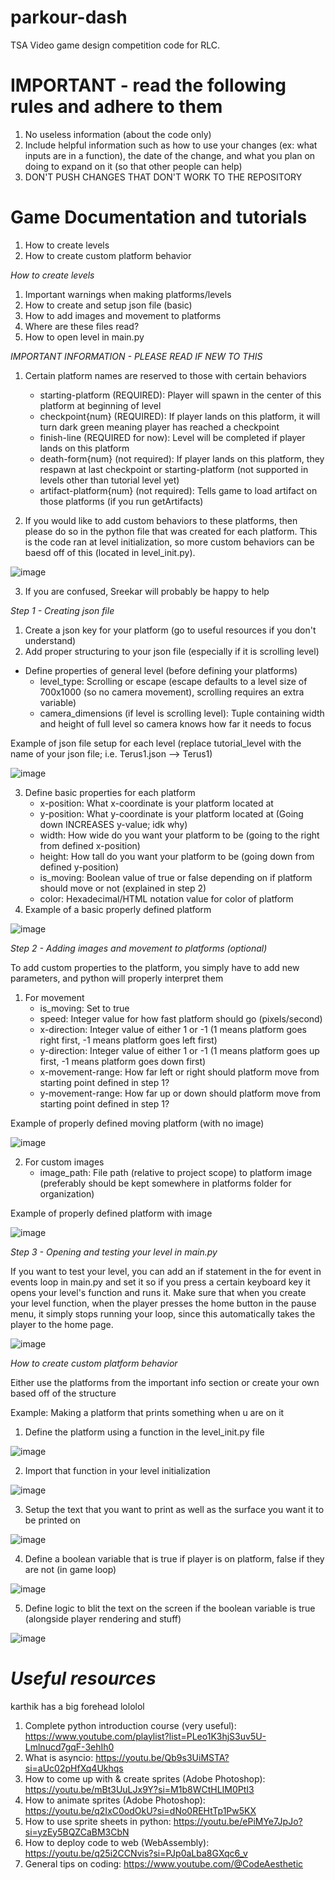 # parkour-dash
TSA Video game design competition code for RLC.

# IMPORTANT - read the following rules and adhere to them

1) No useless information (about the code only)
2) Include helpful information such as how to use your changes (ex: what inputs are in a function), the date of the change, and what you plan on doing to expand on it (so that other people can help)
3) DON'T PUSH CHANGES THAT DON'T WORK TO THE REPOSITORY

# Game Documentation and tutorials

1) How to create levels
2) How to create custom platform behavior

*How to create levels*

1) Important warnings when making platforms/levels
2) How to create and setup json file (basic)
3) How to add images and movement to platforms
4) Where are these files read?
5) How to open level in main.py

*IMPORTANT INFORMATION - PLEASE READ IF NEW TO THIS*

1) Certain platform names are reserved to those with certain behaviors
    - starting-platform (REQUIRED): Player will spawn in the center of this platform at beginning of level
    - checkpoint{num} (REQUIRED): If player lands on this platform, it will turn dark green meaning player has reached a checkpoint
    - finish-line (REQUIRED for now): Level will be completed if player lands on this platform
    - death-form{num} (not required): If player lands on this platform, they respawn at last checkpoint or starting-platform (not supported in levels other than tutorial level yet)
    - artifact-platform{num} (not required): Tells game to load artifact on those platforms (if you run getArtifacts)

2) If you would like to add custom behaviors to these platforms, then please do so in the python file that was created for each platform. This is the code ran at level initialization, so more custom behaviors can be baesd off of this (located in level_init.py).
 
![image](https://github.com/user-attachments/assets/e7f63945-6c23-4f44-8024-241736217825)

3) If you are confused, Sreekar will probably be happy to help



*Step 1 - Creating json file*

1) Create a json key for your platform (go to useful resources if you don't understand)
2) Add proper structuring to your json file (especially if it is scrolling level)
  - Define properties of general level (before defining your platforms)
    - level_type: Scrolling or escape (escape defaults to a level size of 700x1000 (so no camera movement), scrolling requires an extra variable)
    - camera_dimensions (if level is scrolling level): Tuple containing width and height of full level so camera knows how far it needs to focus

Example of json file setup for each level (replace tutorial_level with the name of your json file; i.e. Terus1.json --> Terus1)

![image](https://github.com/user-attachments/assets/798adc0c-95c5-40e4-adce-4e3df168cd93)

3) Define basic properties for each platform
    - x-position: What x-coordinate is your platform located at
    - y-position: What y-coordinate is your platform located at (Going down INCREASES y-value; idk why)
    - width: How wide do you want your platform to be (going to the right from defined x-position)
    - height: How tall do you want your platform to be (going down from defined y-position)
    - is_moving: Boolean value of true or false depending on if platform should move or not (explained in step 2)
    - color: Hexadecimal/HTML notation value for color of platform
4) Example of a basic properly defined platform

![image](https://github.com/user-attachments/assets/878f5a57-505d-427f-ba01-bf4d6a3eef81)

*Step 2 - Adding images and movement to platforms (optional)*

To add custom properties to the platform, you simply have to add new parameters, and python will properly interpret them

1) For movement
    - is_moving: Set to true
    - speed: Integer value for how fast platform should go (pixels/second)
    - x-direction: Integer value of either 1 or -1 (1 means platform goes right first, -1 means platform goes left first)
    - y-direction: Integer value of either 1 or -1 (1 means platform goes up first, -1 means platform goes down first)
    - x-movement-range: How far left or right should platform move from starting point defined in step 1?
    - y-movement-range: How far up or down should platform move from starting point defined in step 1?

Example of properly defined moving platform (with no image)

![image](https://github.com/user-attachments/assets/216d5d78-d99b-4a21-8d5c-ae640aca5928)

2) For custom images
    - image_path: File path (relative to project scope) to platform image (preferably should be kept somewhere in platforms folder for       organization)

Example of properly defined platform with image

![image](https://github.com/user-attachments/assets/f43ebf35-eccb-480e-aa1a-99fd6e082e00)

*Step 3 - Opening and testing your level in main.py*

If you want to test your level, you can add an if statement in the for event in events loop in main.py and set it so if you press a
certain keyboard key it opens your level's function and runs it. Make sure that when you create your level function, when the player presses the home button in the pause menu, it simply stops running your loop, since this automatically takes the player to the home page.

![image](https://github.com/user-attachments/assets/eee6ea8c-678e-4c66-ad48-4659810fdfbb)

*How to create custom platform behavior*

Either use the platforms from the important info section or create your own based off of the structure

Example: Making a platform that prints something when u are on it

1) Define the platform using a function in the level_init.py file

![image](https://github.com/user-attachments/assets/8a32515e-21dd-4a9d-97d3-fedd8d236d3a)

2) Import that function in your level initialization

![image](https://github.com/user-attachments/assets/88908e97-43a1-4992-8896-c69693b456cd)

3) Setup the text that you want to print as well as the surface you want it to be printed on

![image](https://github.com/user-attachments/assets/6c76f54a-c9e3-4eb8-b5b4-28f3613f0c2b)

4) Define a boolean variable that is true if player is on platform, false if they are not (in game loop)

![image](https://github.com/user-attachments/assets/3e2d4275-6738-46a8-b191-129a6bfca411)

5) Define logic to blit the text on the screen if the boolean variable is true (alongside player rendering and stuff)

![image](https://github.com/user-attachments/assets/04c41b75-8892-4511-a171-e318412c4fdd)

# *Useful resources*

karthik has a big forehead lololol
1) Complete python introduction course (very useful): https://www.youtube.com/playlist?list=PLeo1K3hjS3uv5U-Lmlnucd7gqF-3ehIh0
2) What is asyncio: https://youtu.be/Qb9s3UiMSTA?si=aUc02pHfXq4Ukhqs
3) How to come up with & create sprites (Adobe Photoshop): https://youtu.be/mBt3UuLJx9Y?si=M1b8WCtHLIM0PtI3
4) How to animate sprites (Adobe Photoshop): https://youtu.be/q2IxC0odOkU?si=dNo0REHtTp1Pw5KX
5) How to use sprite sheets in python: https://youtu.be/ePiMYe7JpJo?si=yzEy5BQZCaBM3CbN
6) How to deploy code to web (WebAssembly): https://youtu.be/q25i2CCNvis?si=PJp0aLba8GXqc6_v
7) General tips on coding: https://www.youtube.com/@CodeAesthetic



